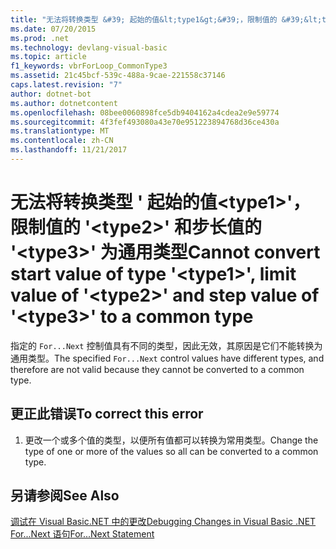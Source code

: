 ```yaml
---
title: "无法将转换类型 &#39; 起始的值&lt;type1&gt;&#39;，限制值的 &#39;&lt;type2&gt;&#39; 和步长值的 &#39;&lt;type3&gt;&#39; 为通用类型"
ms.date: 07/20/2015
ms.prod: .net
ms.technology: devlang-visual-basic
ms.topic: article
f1_keywords: vbrForLoop_CommonType3
ms.assetid: 21c45bcf-539c-488a-9cae-221558c37146
caps.latest.revision: "7"
author: dotnet-bot
ms.author: dotnetcontent
ms.openlocfilehash: 08bee0060898fce5db9404162a4cdea2e9e59774
ms.sourcegitcommit: 4f3fef493080a43e70e951223894768d36ce430a
ms.translationtype: MT
ms.contentlocale: zh-CN
ms.lasthandoff: 11/21/2017
---
```

# <a name="cannot-convert-start-value-of-type-39lttype1gt39-limit-value-of-39lttype2gt39-and-step-value-of-39lttype3gt39-to-a-common-type"></a><span data-ttu-id="fad05-102">无法将转换类型 &#39; 起始的值&lt;type1&gt;&#39;，限制值的 &#39;&lt;type2&gt;&#39; 和步长值的 &#39;&lt;type3&gt;&#39; 为通用类型</span><span class="sxs-lookup"><span data-stu-id="fad05-102">Cannot convert start value of type &#39;&lt;type1&gt;&#39;, limit value of &#39;&lt;type2&gt;&#39; and step value of &#39;&lt;type3&gt;&#39; to a common type</span></span>
<span data-ttu-id="fad05-103">指定的 `For...Next` 控制值具有不同的类型，因此无效，其原因是它们不能转换为通用类型。</span><span class="sxs-lookup"><span data-stu-id="fad05-103">The specified `For...Next` control values have different types, and therefore are not valid because they cannot be converted to a common type.</span></span>  
  
## <a name="to-correct-this-error"></a><span data-ttu-id="fad05-104">更正此错误</span><span class="sxs-lookup"><span data-stu-id="fad05-104">To correct this error</span></span>  
  
1.  <span data-ttu-id="fad05-105">更改一个或多个值的类型，以便所有值都可以转换为常用类型。</span><span class="sxs-lookup"><span data-stu-id="fad05-105">Change the type of one or more of the values so all can be converted to a common type.</span></span>  
  
## <a name="see-also"></a><span data-ttu-id="fad05-106">另请参阅</span><span class="sxs-lookup"><span data-stu-id="fad05-106">See Also</span></span>  
 [<span data-ttu-id="fad05-107">调试在 Visual Basic.NET 中的更改</span><span class="sxs-lookup"><span data-stu-id="fad05-107">Debugging Changes in Visual Basic .NET</span></span>](http://msdn.microsoft.com/en-us/0e82bb0d-8bb2-4fe8-87d1-75f24c7cfd75)  
 [<span data-ttu-id="fad05-108">For...Next 语句</span><span class="sxs-lookup"><span data-stu-id="fad05-108">For...Next Statement</span></span>](../../visual-basic/language-reference/statements/for-next-statement.md)
